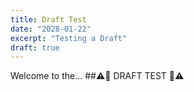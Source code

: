 ```yaml
---
title: Draft Test
date: "2028-01-22"
excerpt: "Testing a Draft"
draft: true
---
```


Welcome to the…
##⚠️🚨 DRAFT TEST 🚨⚠️
